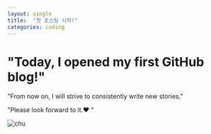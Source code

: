 ```yaml
---
layout: single
title:  "첫 포스팅 시작!"
categories: coding
---
```


# "Today, I opened my first GitHub blog!"

"From now on, I will strive to consistently write new stories."

"Please look forward to it.♥ "

![chu](C:\Users\MIN\Desktop\github\mins-github-blog\mins-git.github.io\images\2023-03-16-first\chu.jpg)
